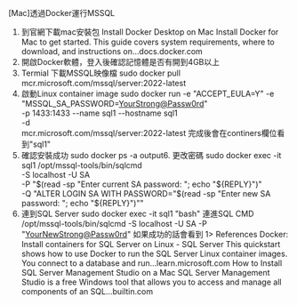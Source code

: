 [Mac]透過Docker運行MSSQL
1. 到官網下載mac安裝包
Install Docker Desktop on Mac
Install Docker for Mac to get started. This guide covers system requirements, where to download, and instructions on…docs.docker.com
2. 開啟Docker軟體，登入後確認記憶體是否有開到4GB以上
3. Termial 下載MSSQL映像檔
sudo docker pull mcr.microsoft.com/mssql/server:2022-latest
4. 啟動Linux container image
sudo docker run -e "ACCEPT_EULA=Y" -e "MSSQL_SA_PASSWORD=<YourStrong@Passw0rd>" \
   -p 1433:1433 --name sql1 --hostname sql1 \
   -d \
   mcr.microsoft.com/mssql/server:2022-latest
完成後會在continers欄位看到"sql1"
5. 確認安裝成功
sudo docker ps -a
output6. 更改密碼
sudo docker exec -it sql1 /opt/mssql-tools/bin/sqlcmd \
-S localhost -U SA \
 -P "$(read -sp "Enter current SA password: "; echo "${REPLY}")" \
 -Q "ALTER LOGIN SA WITH PASSWORD=\"$(read -sp "Enter new SA password: "; echo "${REPLY}")\""
7. 連到SQL Server
sudo docker exec -it sql1 "bash"
連進SQL CMD
/opt/mssql-tools/bin/sqlcmd -S localhost -U SA -P "<YourNewStrong@Passw0rd>"
如果成功的話會看到 1>
References
Docker: Install containers for SQL Server on Linux - SQL Server
This quickstart shows how to use Docker to run the SQL Server Linux container images. You connect to a database and run…learn.microsoft.com
How to Install SQL Server Management Studio on a Mac
SQL Server Management Studio is a free Windows tool that allows you to access and manage all components of an SQL…builtin.com